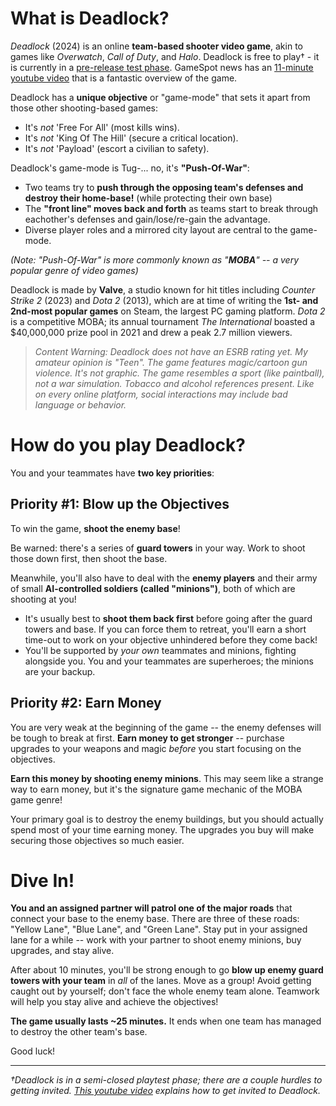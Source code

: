 # What is Deadlock?

*Deadlock* (2024) is an online **team-based shooter video game**, akin to games like *Overwatch*, *Call of Duty*, and *Halo*. Deadlock is free to play† - it is currently in a [pre-release test phase](https://store.steampowered.com/app/1422450/Deadlock/). GameSpot news has an [11-minute youtube video](https://www.youtube.com/watch?v=c59Nc0BWtOc) that is a fantastic overview of the game.

Deadlock has a **unique objective** or "game-mode" that sets it apart from those other shooting-based games:
- It's *not* 'Free For All' (most kills wins).
- It's *not* 'King Of The Hill' (secure a critical location).
- It's *not* 'Payload' (escort a civilian to safety).

Deadlock's game-mode is Tug-... no, it's **"Push-Of-War"**:
- Two teams try to **push through the opposing team's defenses and destroy their home-base!** (while protecting their own base)
- The **"front line" moves back and forth** as teams start to break through eachother's defenses and gain/lose/re-gain the advantage.
- Diverse player roles and a mirrored city layout are central to the game-mode.

*(Note: "Push-Of-War" is more commonly known as "**MOBA**" -- a very popular genre of video games)*

Deadlock is made by **Valve**, a studio known for hit titles including *Counter Strike 2* (2023) and *Dota 2* (2013), which are at time of writing the **1st- and 2nd-most popular games** on Steam, the largest PC gaming platform. *Dota 2* is a competitive MOBA; its annual tournament *The International* boasted a $40,000,000 prize pool in 2021 and drew a peak 2.7 million viewers.

> *Content Warning: Deadlock does not have an ESRB rating yet. My amateur opinion is "Teen". The game features magic/cartoon gun violence. It's not graphic. The game resembles a sport (like paintball), not a war simulation. Tobacco and alcohol references present. Like on every online platform, social interactions may include bad language or behavior.*

# How do you play Deadlock?

You and your teammates have **two key priorities**:

## Priority #1: Blow up the Objectives

To win the game, **shoot the enemy base**!

Be warned: there's a series of **guard towers** in your way. Work to shoot those down first, then shoot the base.

Meanwhile, you'll also have to deal with the **enemy players** and their army of small **AI-controlled soldiers (called "minions")**, both of which are shooting at you!
- It's usually best to **shoot them back first** before going after the guard towers and base. If you can force them to retreat, you'll earn a short time-out to work on your objective unhindered before they come back!
- You'll be supported by *your own* teammates and minions, fighting alongside you. You and your teammates are superheroes; the minions are your backup.

## Priority #2: Earn Money

You are very weak at the beginning of the game -- the enemy defenses will be tough to break at first. **Earn money to get stronger** -- purchase upgrades to your weapons and magic *before* you start focusing on the objectives.

**Earn this money by shooting enemy minions**. This may seem like a strange way to earn money, but it's the signature game mechanic of the MOBA game genre!

Your primary goal is to destroy the enemy buildings, but you should actually spend most of your time earning money. The upgrades you buy will make securing those objectives so much easier.

# Dive In!

**You and an assigned partner will patrol one of the major roads** that connect your base to the enemy base. There are three of these roads: "Yellow Lane", "Blue Lane", and "Green Lane". Stay put in your assigned lane for a while -- work with your partner to shoot enemy minions, buy upgrades, and stay alive.

After about 10 minutes, you'll be strong enough to go **blow up enemy guard towers with your team** in *all* of the lanes. Move as a group! Avoid getting caught out by yourself; don't face the whole enemy team alone. Teamwork will help you stay alive and achieve the objectives!

**The game usually lasts ~25 minutes.** It ends when one team has managed to destroy the other team's base.

Good luck!

---

*†Deadlock is in a semi-closed playtest phase; there are a couple hurdles to getting invited. [This youtube video](https://youtu.be/vejH1ttHfK4?t=125) explains how to get invited to Deadlock.*


